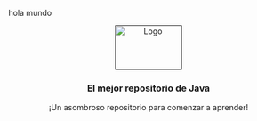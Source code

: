 <!-- PROJECT LOGO -->
hola mundo
<br />
<p align="center">
  <a href="">
    <img src="https://1000marcas.net/wp-content/uploads/2020/11/Java-logo.png" alt="Logo" width="120" height="80">
  </a>

  <h3 align="center">El mejor repositorio de Java</h3>

  <p align="center">
    ¡Un asombroso repositorio para comenzar a aprender!
  </p>
</p>

